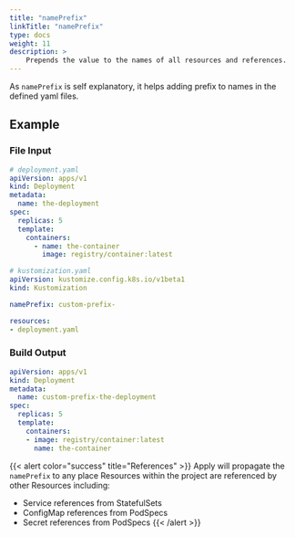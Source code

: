 ```yaml
---
title: "namePrefix"
linkTitle: "namePrefix"
type: docs
weight: 11
description: >
    Prepends the value to the names of all resources and references.
---
```


As `namePrefix` is self explanatory, it helps adding prefix to names in the defined yaml files.

## Example

### File Input

```yaml
# deployment.yaml
apiVersion: apps/v1
kind: Deployment
metadata:
  name: the-deployment
spec:
  replicas: 5
  template:
    containers:
      - name: the-container
        image: registry/container:latest
```

```yaml
# kustomization.yaml
apiVersion: kustomize.config.k8s.io/v1beta1
kind: Kustomization

namePrefix: custom-prefix-

resources:
- deployment.yaml

```

### Build Output

```yaml
apiVersion: apps/v1
kind: Deployment
metadata:
  name: custom-prefix-the-deployment
spec:
  replicas: 5
  template:
    containers:
    - image: registry/container:latest
      name: the-container
```

{{< alert color="success" title="References" >}}
Apply will propagate the `namePrefix` to any place Resources within the project are referenced by other Resources
including:

- Service references from StatefulSets
- ConfigMap references from PodSpecs
- Secret references from PodSpecs
{{< /alert >}}
